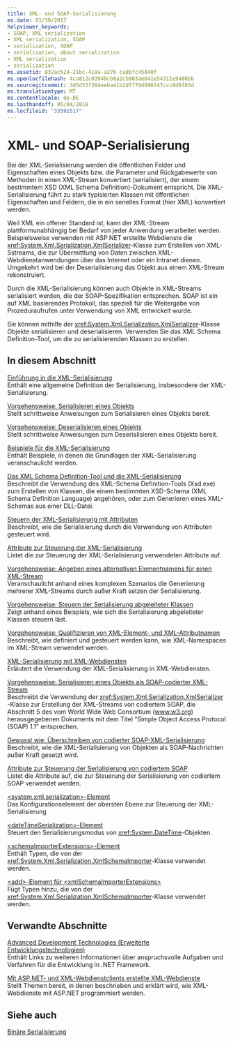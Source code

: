 ```yaml
---
title: XML- und SOAP-Serialisierung
ms.date: 03/30/2017
helpviewer_keywords:
- SOAP, XML serialization
- XML serialization, SOAP
- serialization, SOAP
- serialization, about serialization
- XML serialization
- serialization
ms.assetid: 832ac524-21bc-419a-a27b-ca8bfc45840f
ms.openlocfilehash: 4ca812c03949cb6a2cb903ae041e54311e9486bb
ms.sourcegitcommit: 3d5d33f384eeba41b2dff79d096f47ccc8d8f03d
ms.translationtype: MT
ms.contentlocale: de-DE
ms.lasthandoff: 05/04/2018
ms.locfileid: "33591517"
---
```

# <a name="xml-and-soap-serialization"></a>XML- und SOAP-Serialisierung
Bei der XML-Serialisierung werden die öffentlichen Felder und Eigenschaften eines Objekts bzw. die Parameter und Rückgabewerte von Methoden in einen XML-Stream konvertiert (serialisiert), der einem bestimmtem XSD (XML Schema Definition)-Dokument entspricht. Die XML-Serialisierung führt zu stark typisierten Klassen mit öffentlichen Eigenschaften und Feldern, die in ein serielles Format (hier XML) konvertiert werden.  
  
 Weil XML ein offener Standard ist, kann der XML-Stream plattformunabhängig bei Bedarf von jeder Anwendung verarbeitet werden. Beispielsweise verwenden mit ASP.NET erstellte Webdienste die <xref:System.Xml.Serialization.XmlSerializer>-Klasse zum Erstellen von XML-Sstreams, die zur Übermittlung von Daten zwischen XML-Webdienstanwendungen über das Internet oder ein Intranet dienen. Umgekehrt wird bei der Deserialisierung das Objekt aus einem XML-Stream rekonstruiert.  
  
 Durch die XML-Serialisierung können auch Objekte in XML-Streams serialisiert werden, die der SOAP-Spezifikation entsprechen. SOAP ist ein auf XML basierendes Protokoll, das speziell für die Weitergabe von Prozeduraufrufen unter Verwendung von XML entwickelt wurde.  
  
 Sie können mithilfe der <xref:System.Xml.Serialization.XmlSerializer>-Klasse Objekte serialisieren und deserialisieren. Verwenden Sie das XML Schema Definition-Tool, um die zu serialisierenden Klassen zu erstellen.  
  
## <a name="in-this-section"></a>In diesem Abschnitt  
 [Einführung in die XML-Serialisierung](../../../docs/standard/serialization/introducing-xml-serialization.md)  
 Enthält eine allgemeine Definition der Serialisierung, insbesondere der XML-Serialisierung.  
  
 [Vorgehensweise: Serialisieren eines Objekts](../../../docs/standard/serialization/how-to-serialize-an-object.md)  
 Stellt schrittweise Anweisungen zum Serialisieren eines Objekts bereit.  
  
 [Vorgehensweise: Deserialisieren eines Objekts](../../../docs/standard/serialization/how-to-deserialize-an-object.md)  
 Stellt schrittweise Anweisungen zum Deserialisieren eines Objekts bereit.  
  
 [Beispiele für die XML-Serialisierung](../../../docs/standard/serialization/examples-of-xml-serialization.md)  
 Enthält Beispiele, in denen die Grundlagen der XML-Serialisierung veranschaulicht werden.  
  
 [Das XML Schema Definition-Tool und die XML-Serialisierung](../../../docs/standard/serialization/the-xml-schema-definition-tool-and-xml-serialization.md)  
 Beschreibt die Verwendung des XML-Schema Definition-Tools (Xsd.exe) zum Erstellen von Klassen, die einem bestimmten XSD-Schema (XML Schema Definition Language) angehören, oder zum Generieren eines XML-Schemas aus einer DLL-Datei.  
  
 [Steuern der XML-Serialisierung mit Attributen](../../../docs/standard/serialization/controlling-xml-serialization-using-attributes.md)  
 Beschreibt, wie die Serialisierung durch die Verwendung von Attributen gesteuert wird.  
  
 [Attribute zur Steuerung der XML-Serialisierung](../../../docs/standard/serialization/attributes-that-control-xml-serialization.md)  
 Listet die zur Steuerung der XML-Serialisierung verwendeten Attribute auf.  
  
 [Vorgehensweise: Angeben eines alternativen Elementnamens für einen XML-Stream](../../../docs/standard/serialization/how-to-specify-an-alternate-element-name-for-an-xml-stream.md)  
 Veranschaulicht anhand eines komplexen Szenarios die Generierung mehrerer XML-Streams durch außer Kraft setzen der Serialisierung.  
  
 [Vorgehensweise: Steuern der Serialisierung abgeleiteter Klassen](../../../docs/standard/serialization/how-to-control-serialization-of-derived-classes.md)  
 Zeigt anhand eines Beispiels, wie sich die Serialisierung abgeleiteter Klassen steuern läst.  
  
 [Vorgehensweise: Qualifizieren von XML-Element- und XML-Attributnamen](../../../docs/standard/serialization/how-to-qualify-xml-element-and-xml-attribute-names.md)  
 Beschreibt, wie definiert und gesteuert werden kann, wie XML-Namespaces im XML-Stream verwendet werden.  
  
 [XML-Serialisierung mit XML-Webdiensten](../../../docs/standard/serialization/xml-serialization-with-xml-web-services.md)  
 Erläutert die Verwendung der XML-Serialisierung in XML-Webdiensten.  
  
 [Vorgehensweise: Serialisieren eines Objekts als SOAP-codierter XML-Stream](../../../docs/standard/serialization/how-to-serialize-an-object-as-a-soap-encoded-xml-stream.md)  
 Beschreibt die Verwendung der <xref:System.Xml.Serialization.XmlSerializer> -Klasse zur Erstellung der XML-Streams von codiertem SOAP, die Abschnitt 5 des vom World Wide Web Consortium (www.w3.org) herausgegebenen Dokuments mit dem Titel "Simple Object Access Protocol (SOAP) 1.1" entsprechen.  
  
 [Gewusst wie: Überschreiben von codierter SOAP-XML-Serialisierung](../../../docs/standard/serialization/how-to-override-encoded-soap-xml-serialization.md)  
 Beschreibt, wie die XML-Serialisierung von Objekten als SOAP-Nachrichten außer Kraft gesetzt wird.  
  
 [Attribute zur Steuerung der Serialisierung von codiertem SOAP](../../../docs/standard/serialization/attributes-that-control-encoded-soap-serialization.md)  
 Listet die Attribute auf, die zur Steuerung der Serialisierung von codiertem SOAP verwendet werden.  
  
 [\<system.xml.serialization>-Element](../../../docs/standard/serialization/system-xml-serialization-element.md)  
 Das Konfigurationselement der obersten Ebene zur Steuerung der XML-Serialisierung  
  
 [\<dateTimeSerialization>-Element](../../../docs/standard/serialization/datetimeserialization-element.md)  
 Steuert den Serialisierungsmodus von <xref:System.DateTime>-Objekten.  
  
 [\<schemaImporterExtensions>-Element](../../../docs/standard/serialization/schemaimporterextensions-element.md)  
 Enthält Typen, die von der <xref:System.Xml.Serialization.XmlSchemaImporter>-Klasse verwendet werden.  
  
 [\<add>-Element für \<xmlSchemaImporterExtensions>](../../../docs/standard/serialization/add-element-for-xmlschemaimporterextensions.md)  
 Fügt Typen hinzu, die von der <xref:System.Xml.Serialization.XmlSchemaImporter>-Klasse verwendet werden.  
  
## <a name="related-sections"></a>Verwandte Abschnitte  
 [Advanced Development Technologies (Erweiterte Entwicklungstechnologien)](https://msdn.microsoft.com/library/c4a7e341-f0c6-4df4-a74f-223387ac6e4e)  
 Enthält Links zu weiteren Informationen über anspruchsvolle Aufgaben und Verfahren für die Entwicklung in .NET&#160;Framework.  
  
 [Mit ASP.NET- und XML-Webdienstclients erstellte XML-Webdienste](https://msdn.microsoft.com/library/1e64af78-d705-4384-b08d-591a45f4379c)  
 Stellt Themen bereit, in denen beschrieben und erklärt wird, wie XML-Webdienste mit ASP.NET programmiert werden.  
  
## <a name="see-also"></a>Siehe auch  
 [Binäre Serialisierung](../../../docs/standard/serialization/binary-serialization.md)

